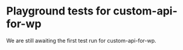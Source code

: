 # Playground tests for custom-api-for-wp
We are still awaiting the first test run for custom-api-for-wp.
